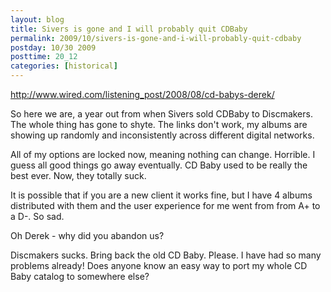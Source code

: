 ```yaml
---
layout: blog
title: Sivers is gone and I will probably quit CDBaby
permalink: 2009/10/sivers-is-gone-and-i-will-probably-quit-cdbaby
postday: 10/30 2009
posttime: 20_12
categories: [historical]
---
```


<p><a href="http://www.wired.com/listening_post/2008/08/cd-babys-derek/" title="http://www.wired.com/listening_post/2008/08/cd-babys-derek/">http://www.wired.com/listening_post/2008/08/cd-babys-derek/</a></p>
<p>So here we are, a year out from when Sivers sold CDBaby to Discmakers. The whole thing has gone to shyte. The links don't work, my albums are showing up randomly and inconsistently across different digital networks.</p>
<p>All of my options are locked now, meaning nothing can change. Horrible. I guess all good things go away eventually. CD Baby used to be really the best ever. Now, they totally suck.</p>
<p>It is possible that if you are a new client it works fine, but I have 4 albums distributed with them and the user experience for me went from from A+ to a D-. So sad.</p>
<p>Oh Derek - why did you abandon us?</p>
<p>Discmakers sucks. Bring back the old CD Baby. Please. I have had so many problems already! Does anyone know an easy way to port my whole CD Baby catalog to somewhere else?</p>
